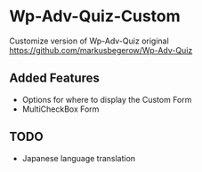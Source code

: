 # Wp-Adv-Quiz-Custom

Customize version of Wp-Adv-Quiz
original https://github.com/markusbegerow/Wp-Adv-Quiz

## Added Features
* Options for where to display the Custom Form
* MultiCheckBox Form

## TODO
* Japanese language translation

